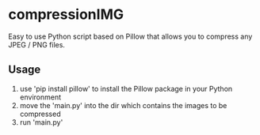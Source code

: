 # compressionIMG

Easy to use Python script based on Pillow that allows you to compress any JPEG / PNG files.

## Usage 

1. use 'pip install pillow' to install the Pillow package in your Python environment
2. move the 'main.py' into the dir which contains the images to be compressed
3. run 'main.py'
